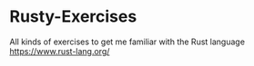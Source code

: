# Rusty-Exercises
All kinds of exercises to get me familiar with the Rust language https://www.rust-lang.org/
